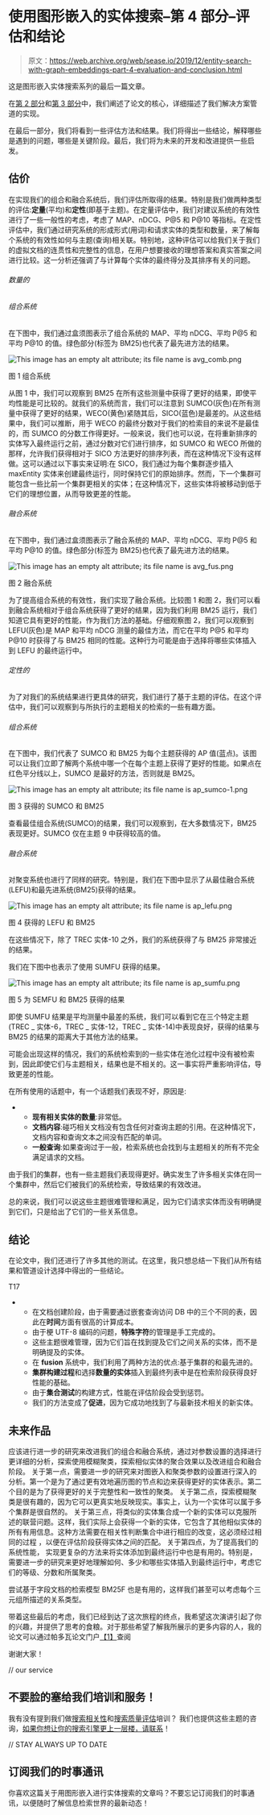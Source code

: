 # 使用图形嵌入的实体搜索–第 4 部分–评估和结论

> 原文：<https://web.archive.org/web/sease.io/2019/12/entity-search-with-graph-embeddings-part-4-evaluation-and-conclusion.html>

这是图形嵌入实体搜索系列的最后一篇文章。

在[第 2 部分](https://web.archive.org/web/20220930002342/https://sease.io/?p=2210)和[第 3 部分](https://web.archive.org/web/20220930002342/https://sease.io/?p=2214)中，我们阐述了论文的核心，详细描述了我们解决方案管道的实现。

在最后一部分，我们将看到一些评估方法和结果。我们将得出一些结论，解释哪些是遇到的问题，哪些是关键阶段。最后，我们将为未来的开发和改进提供一些启发。

## 估价

在实现我们的组合和融合系统后，我们评估所取得的结果。特别是我们做两种类型的评估:**定量**(平均)和**定性**(即基于主题)。在定量评估中，我们对建议系统的有效性进行了一些一般性的考虑，考虑了 MAP、nDCG、P@5 和 P@10 等指标。在定性评估中，我们通过研究系统的形成形式(用词)和请求实体的类型和数量，来了解每个系统的有效性如何与主题(查询)相关联。特别地，这种评估可以给我们关于我们的虚拟文档的连贯性和完整性的信息，在用户想要接收的理想答案和真实答案之间进行比较。这一分析还强调了与计算每个实体的最终得分及其排序有关的问题。

###### 数量的

###### 组合系统

在下图中，我们通过盒须图表示了组合系统的 MAP、平均 nDCG、平均 P@5 和平均 P@10 的值。绿色部分(标签为 BM25)也代表了最先进方法的结果。

![This image has an empty alt attribute; its file name is avg_comb.png](img/05d65fbe748d2ca37999c32c45aa0d34.png)

图 1 组合系统

从图 1 中，我们可以观察到 BM25 在所有这些测量中获得了更好的结果，即使平均性能是可比较的。就我们的系统而言，我们可以注意到 SUMCO(灰色)在所有测量中获得了更好的结果，WECO(黄色)紧随其后，SICO(蓝色)是最差的。从这些结果中，我们可以推断，用于 WECO 的最终分数对于我们的检索目的来说不是最佳的，而 SUMCO 的分数工作得更好。一般来说，我们也可以说，在将重新排序的实体写入最终运行之前，通过分数对它们进行排序，如 SUMCO 和 WECO 所做的那样，允许我们获得相对于 SICO 方法更好的排序列表，而在这种情况下没有这样做。这可以通过以下事实来证明:在 SICO，我们通过为每个集群逐步插入 maxEntity 实体来创建最终运行，同时保持它们的原始排序。然而，下一个集群可能包含一些比前一个集群更相关的实体；在这种情况下，这些实体将被移动到低于它们的理想位置，从而导致更差的性能。

###### 融合系统



在下图中，我们通过盒须图表示了融合系统的 MAP、平均 nDCG、平均 P@5 和平均 P@10 的值。绿色部分(标签为 BM25)也代表了最先进方法的结果。

![This image has an empty alt attribute; its file name is avg_fus.png](img/20b942a4f7d300e2989979ba7b973783.png)

图 2 融合系统

为了提高组合系统的有效性，我们实现了融合系统。比较图 1 和图 2，我们可以看到融合系统相对于组合系统获得了更好的结果，因为我们利用 BM25 运行，我们知道它具有更好的性能，作为我们方法的基础。仔细观察图 2，我们可以观察到 LEFU(灰色)是 MAP 和平均 nDCG 测量的最佳方法，而它在平均 P@5 和平均 P@10 时获得了与 BM25 相同的性能。这种行为可能是由于选择将哪些实体插入到 LEFU 的最终运行中。

###### 定性的

为了对我们的系统结果进行更具体的研究，我们进行了基于主题的评估。在这个评估中，我们可以观察到与所执行的主题相关的检索的一些有趣方面。

###### 组合系统



在下图中，我们代表了 SUMCO 和 BM25 为每个主题获得的 AP 值(蓝点)。该图可以让我们立即了解两个系统中哪一个在每个主题上获得了更好的性能。如果点在红色平分线以上，SUMCO 是最好的方法，否则就是 BM25。

![This image has an empty alt attribute; its file name is ap_sumco-1.png](img/dbdaaa9be3b256380d503350812b9588.png)

图 3 获得的 SUMCO 和 BM25

查看最佳组合系统(SUMCO)的结果，我们可以观察到，在大多数情况下，BM25 表现更好。SUMCO 仅在主题 9 中获得较高的值。

###### 融合系统

对聚变系统也进行了同样的研究。特别是，我们在下图中显示了从最佳融合系统(LEFU)和最先进系统(BM25)获得的结果。

![This image has an empty alt attribute; its file name is ap_lefu.png](img/8e3b165c801544f8a43cd8a163325165.png)

图 4 获得的 LEFU 和 BM25

在这些情况下，除了 TREC 实体-10 之外，我们的系统获得了与 BM25 非常接近的结果。

我们在下图中也表示了使用 SUMFU 获得的结果。

![This image has an empty alt attribute; its file name is ap_sumfu.png](img/503546a4fbc24ddd0b1380b1fd71a6e4.png)

图 5 为 SEMFU 和 BM25 获得的结果

即使 SUMFU 结果是平均测量中最差的系统，我们可以看到它在三个特定主题(TREC _ 实体-6，TREC _ 实体-12，TREC _ 实体-14)中表现良好，获得的结果与 BM25 的结果的距离大于其他方法的结果。

可能会出现这样的情况，我们的系统检索到的一些实体在池化过程中没有被检索到，因此即使它们与主题相关，结果也是不相关的。这一事实将严重影响评估，导致更差的性能。

在所有使用的话题中，有一个话题我们表现不好，原因是:

*   *   **现有相关实体的数量**:非常低。
    *   **文档内容**:碰巧相关文档没有包含任何对查询主题的引用。在这种情况下，文档内容和查询文本之间没有匹配的单词。
    *   **一般查询**:如果查询过于一般，检索系统也会找到与主题相关的所有不完全满足请求的文档。

由于我们的集群，也有一些主题我们表现得更好。确实发生了许多相关实体在同一个集群中，然后它们被我们的系统检索，导致结果的有效改进。

总的来说，我们可以说这些主题很难管理和满足，因为它们请求实体而没有明确提到它们，只是给出了它们的一些关系信息。

## 结论

在论文中，我们还进行了许多其他的测试。在这里，我只想总结一下我们从所有结果和管道设计选择中得出的一些结论。

T17

*   *   在文档创建阶段，由于需要通过嵌套查询访问 DB 中的三个不同的表，因此在**时间**方面有很高的计算成本。
    *   由于梗 UTF-8 编码的问题，**特殊字符**的管理是手工完成的。
    *   这些主题很难管理，因为它们旨在找到提及它们之间关系的实体，而不是明确提及的实体。
    *   在 **fusion** 系统中，我们利用了两种方法的优点:基于集群的和最先进的。
    *   **集群构建过程**和选择**数量的实体**插入到最终列表中是在检索阶段获得良好性能的基础。
    *   由于**集合测试**的构建方式，性能在评估阶段会受到惩罚。
    *   我们的方法变成了**促进**，因为它成功地找到了与最新技术相关的新实体。

## 未来作品

应该进行进一步的研究来改进我们的组合和融合系统，通过对参数设置的选择进行更详细的分析，探索使用模糊聚类，探索相似实体的聚合效果以及改进组合和融合阶段。
关于第一点，需要进一步的研究来对图嵌入和聚类参数的设置进行深入的分析。第一个是为了通过更有效地遍历图的节点和边来获得更好的实体表示。第二个目的是为了获得更好的关于完整性和一致性的聚类。
关于第二点，探索模糊聚类是很有趣的，因为它可以更真实地反映现实。事实上，认为一个实体可以属于多个集群是很自然的。
关于第三点，将类似的实体集合成一个新的实体可以克服所述的联营问题。这样，我们实际上会获得一个新的实体，它包含了其他相似实体的所有有用信息。这种方法需要在相关性判断集合中进行相应的改变，这必须经过相同的过程
，以便在评估阶段获得实体之间的匹配。
关于第四点，为了提高我们的系统性能，
实现更复杂的方法来将实体添加到最终运行中也是有用的。特别是，需要进一步的研究来更好地理解如何、多少和哪些实体插入到最终运行中，考虑它们的等级、分数和所属聚类。

尝试基于字段文档的检索模型 BM25F 也是有用的，这样我们甚至可以考虑每个三元组所描述的关系类型。

带着这些最后的考虑，我们已经到达了这次旅程的终点，我希望这次演讲引起了你的兴趣，并提供了思考的食粮。对于那些希望了解我所展示的更多内容的人，我的论文可以通过帕多瓦论文门户[【1】](https://web.archive.org/web/20220930002342/http://tesi.cab.unipd.it/63164/1/anna_ruggero_tesi.pdf)查阅

谢谢大家！

// our service

## 不要脸的塞给我们培训和服务！

我有没有提到我们做[搜索相关性](https://web.archive.org/web/20220930002342/https://sease.io/training/search-relevance-training/search-relevance-training-solr)和[搜索质量评估](https://web.archive.org/web/20220930002342/https://sease.io/training/search-quality-evaluation-trainings/search-quality-evaluation-training)培训？
我们也提供这些主题的咨询，[如果你想让你的搜索引擎更上一层楼，请联系](https://web.archive.org/web/20220930002342/https://sease.io/contacts)！

// STAY ALWAYS UP TO DATE

## 订阅我们的时事通讯

你喜欢这篇关于用图形嵌入进行实体搜索的文章吗？不要忘记订阅我们的时事通讯，以便随时了解信息检索世界的最新动态！